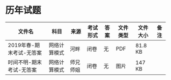 # 历年试题

文件名|科目| 来源   | 考试形式  |答案|文件类型|文件大小|备注
---|--|------|-------|---|---|---|---
2019年春-期末考试-无答案|网络计算模式| 河畔   | 闭卷    | 无 |PDF|81.8 KB
时间不明-期末考试-无答案|网络计算模式| 师兄师姐 | 闭卷 | 无     |图片|147 KB
